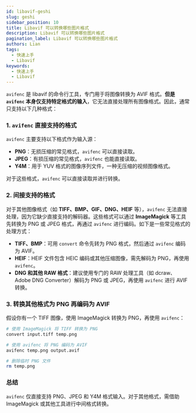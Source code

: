 ```yaml
---
id: libavif-geshi
slug: geshi
sidebar_position: 10
title: Libavif 可以转换哪些图片格式
description: Libavif 可以转换哪些图片格式
pagination_label: Libavif 可以转换哪些图片格式
authors: Lian
tags: 
  - 快速上手                     
  - Libavif
keywords:                             
  - 快速上手                     
  - Libavif
---
```


`avifenc` 是 libavif 的命令行工具，专门用于将图像转换为 AVIF 格式。**但是 `avifenc` 本身仅支持特定格式的输入**，它无法直接处理所有图像格式。因此，通常只支持以下几种格式：

### 1. `avifenc` 直接支持的格式

`avifenc` 主要支持以下格式作为输入源：

- **PNG**：无损压缩的常见格式，`avifenc` 可以直接读取。
- **JPEG**：有损压缩的常见格式，`avifenc` 也能直接读取。
- **Y4M**：用于 YUV 格式的图像序列文件，一种无压缩的视频图像格式。

对于这些格式，`avifenc` 可以直接读取并进行转换。

### 2. 间接支持的格式

对于其他图像格式（如 **TIFF、BMP、GIF、DNG、HEIF** 等），`avifenc` 无法直接处理，因为它缺少直接支持的解码器。这些格式可以通过 **ImageMagick** 等工具先转换为 PNG 或 JPEG 格式，再通过 `avifenc` 进行编码。如下是一些常见格式的处理方式：

- **TIFF、BMP**：可用 `convert` 命令先转为 PNG 格式，然后通过 `avifenc` 编码为 AVIF。
- **HEIF**：HEIF 文件包含 HEIC 编码或其他压缩图像，需先解码为 PNG，再使用 `avifenc`。
- **DNG 和其他 RAW 格式**：建议使用专门的 RAW 处理工具（如 dcraw、Adobe DNG Converter）解码为 PNG 或 JPEG，再使用 `avifenc` 进行 AVIF 转换。

### 3. 转换其他格式为 PNG 再编码为 AVIF

假设你有一个 TIFF 图像，使用 ImageMagick 转换为 PNG，再使用 `avifenc`：

```bash
# 使用 ImageMagick 将 TIFF 转换为 PNG
convert input.tiff temp.png

# 使用 avifenc 将 PNG 编码为 AVIF
avifenc temp.png output.avif

# 删除临时 PNG 文件
rm temp.png
```

### 总结

`avifenc` 仅直接支持 PNG、JPEG 和 Y4M 格式输入。对于其他格式，需借助 ImageMagick 或其他工具进行中间格式转换。